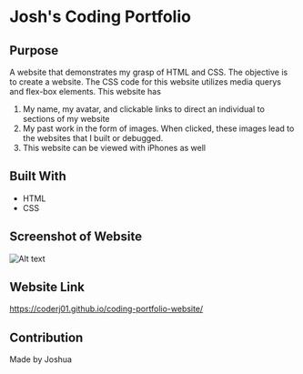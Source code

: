 # Josh's Coding Portfolio

## Purpose

A website that demonstrates my grasp of HTML and CSS. The objective is to create a website. The CSS code for this website utilizes media querys and flex-box elements. This website has

1) My name, my avatar, and clickable links to direct an individual to sections of my website
2) My past work in the form of images. When clicked, these images lead to the websites that I built or debugged.
3) This website can be viewed with iPhones as well

## Built With
 * HTML
 * CSS

 ## Screenshot of Website
 ![Alt text](.assets/images/image-screenshot.JPG?raw=true "Josh's Coding Portfolio")

 ## Website Link
 https://coderj01.github.io/coding-portfolio-website/

 ## Contribution
 Made by Joshua